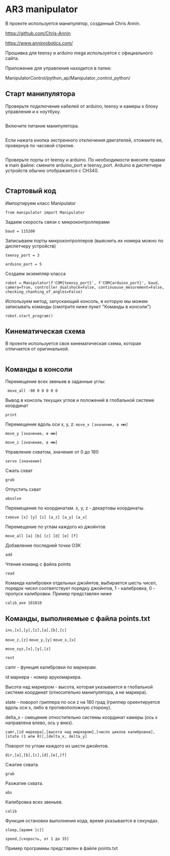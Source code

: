 # AR3 manipulator

В проекте используется манипулятор, созданный
Chris Annin.

https://github.com/Chris-Annin

https://www.anninrobotics.com/

Прошивка для teensy и arduino mega используется с официального сайта. 

Приложение для управления находится в папке:

ManipulatorControl/python_ap/Manipulator_control_python/

## Старт манипулятора

Проверьте подключение кабелей от arduino, teensy и камеры к блоку управления и к ноутбуку.

<div align="center">
  <img src="/img/cabels.png" alt="">
</div>

Включите питание манипулятора.

<div align="center">
  <img src="/img/on_off_0.png" alt="">
</div>

Если нажата кнопка экстренного отключения двигателей, отожмите ее, провернув по часовой стрелке.

<div align="center">
  <img src="/img/on_off_1.png" alt="">
</div>

Проверьте порты от teensy и arduino. По необходимости внесите правки в main файле: смените arduino_port и teensy_port. Arduino в диспетчере устройств обычно отображается с CH340.

<div align="center">
  <img src="/img/device_manager.png" alt="">
</div>

## Стартовый код

Импортируем класс Manipulator

```from manipulator import Manipulator```

Задаем скорость связи с микроконтроллерами

```baud = 115200```

Записываем порты микроконтроллеров (выяснить их номера можно по диспетчеру устройств)

```teensy_port = 3```

```arduino_port = 5```

Создаем экземпляр класса

```robot = Manipulator(f'COM{teensy_port}', f'COM{arduino_port}', baud, camera=True, controller_dualshock=False, continuouse_mesurement=False, checking_chanhing_of_angles=False)```

Используем метод, запускающий консоль, в которую мы можем записывать команды (смотрите ниже пункт "Команды в консоли")

```robot.start_program()```

## Кинематическая схема

В проекте используется своя кинематическая схема, которая отличается от оригинальной. 
<div align="center">
  <img src="/img/scheme.png" alt="">
</div>


## Команды в консоли

Перемещение всех звеньев в заданные углы:

``` move_all -90 0 0 0 0 0```

Вывод в консоль текущих углов и положений в глобальной системе координат

```print```

Перемещение вдоль оси x, y, z:
```move_x [значение, в мм]```

```move_y [значение, в мм]```

```move_z [значение, в мм]```

Управление схватом, значение от 0 до 180

```servo [значение]```

Сжать схват

```grab```

Отпустить схват

```absolve```

Перемещение по координатам. x, y, z - декартовы координаты. 

```txmove [x] [y] [z] [a_z] [a_y] [a_x]```

Перемещение по углам каждого из джойнтов

```move_all [a] [b] [c] [d] [e] [f]```

Добавление последней точки ОЗК

```add```

Чтение команд с файла points

```read```

Команда калибровки отдельных джойнтов, выбирается шесть чисел, порядок чисел соответствует порядку джойнтов, 1 -
калибровка, 0 - пропуск калибровки. Пример представлен ниже

```calib_axe 101010```

## Команды, выполняемые с файла points.txt


```inv,[x],[y],[z],[a],[b],[c]```


```move_z,[z]```
```move_y,[y]```
```move_x,[x]```

```move_xyz,[x],[y],[z]```

```rest```

camr - функция калибровки по маркерам. 

id маркера - номер арукомаркера.

Высота над маркером - высота, которая указывается в глобальной системе координат (относительно манипулятора, а не маркера).

state - поворот гриппера по оси z на 180 град (гриппер ориентируется вдоль оси x, либо в противоположную сторону).

delta_x - смещение отностительно системы координат камеры (ось x направлена влево, ось y вниз). 

```camr,[id маркера],[высота над маркером],[число циклов калибровки],[state (1 или 0)],[delta_x, delta_y]```

Поворот по углам каждого из шести джойнтов.

```dir,[a],[b],[c],[d],[e],[f]```

Сжатие схвата.

```grab```

Разжатие схвата.

```abs```

Калибровка всех звеньев.

```calib```

Функция остановки выполнения кода, время указывается в секундах.

```sleep,[время [с]]```

```speed,[скорость, от 1 до 35]```

Пример программы представлен в файле points.txt

